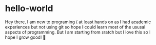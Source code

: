 # hello-world


Hey there,
I am new to programing ( at least hands on as I had academic experiences but not using git so hope I could learn most of the ususal aspects of programming. 
But I am starting from sratch but I love this so I hope I grow good! 
🍎
